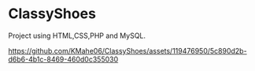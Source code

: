 # ClassyShoes
Project using HTML,CSS,PHP and MySQL.



https://github.com/KMahe06/ClassyShoes/assets/119476950/5c890d2b-d6b6-4b1c-8469-460d0c355030

